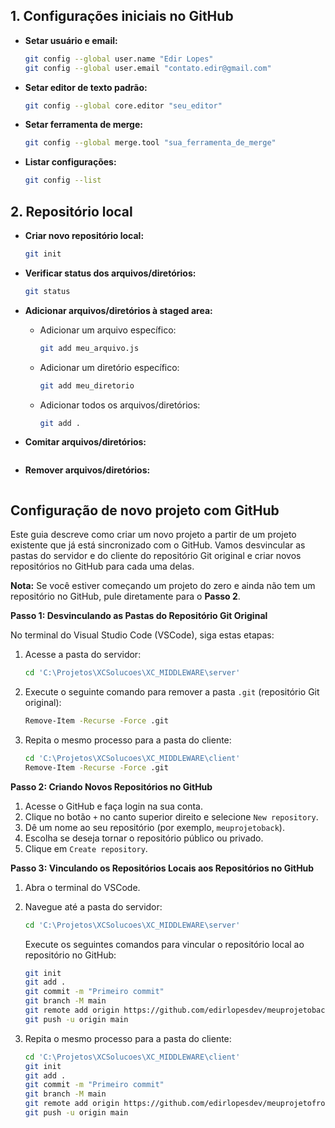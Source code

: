 ## 1. Configurações iniciais no GitHub

- **Setar usuário e email:**
    ```bash
    git config --global user.name "Edir Lopes"
    git config --global user.email "contato.edir@gmail.com"
    ```
- **Setar editor de texto padrão:**
    ```bash
    git config --global core.editor "seu_editor"
    ```
- **Setar ferramenta de merge:**
    ```bash
    git config --global merge.tool "sua_ferramenta_de_merge"
    ```
- **Listar configurações:**
    ```bash
    git config --list
    ```
## 2. Repositório local

- **Criar novo repositório local:** 
    ```bash 
    git init
    ```

- **Verificar status dos arquivos/diretórios:** 
    ```bash
    git status 
    ```

- **Adicionar arquivos/diretórios à staged area:** 
    - Adicionar um arquivo específico:
        ```bash 
        git add meu_arquivo.js
        ```
    - Adicionar um diretório específico:
        ```bash 
        git add meu_diretorio
        ```
    - Adicionar todos os arquivos/diretórios:
        ```bash 
        git add .
        ```

- **Comitar arquivos/diretórios:** 
    ```bash 
    ```

- **Remover arquivos/diretórios:** 
    ```bash 
    ```
    

## Configuração de novo projeto com GitHub

Este guia descreve como criar um novo projeto a partir de um projeto existente que já está sincronizado com o GitHub. Vamos desvincular as pastas do servidor e do cliente do repositório Git original e criar novos repositórios no GitHub para cada uma delas.

**Nota:** Se você estiver começando um projeto do zero e ainda não tem um repositório no GitHub, pule diretamente para o **Passo 2**.

**Passo 1: Desvinculando as Pastas do Repositório Git Original**

No terminal do Visual Studio Code (VSCode), siga estas etapas:

1. Acesse a pasta do servidor:
    ```bash
    cd 'C:\Projetos\XCSolucoes\XC_MIDDLEWARE\server'
    ```
2. Execute o seguinte comando para remover a pasta `.git` (repositório Git original):
    ```bash
    Remove-Item -Recurse -Force .git
    ```

3. Repita o mesmo processo para a pasta do cliente:
    ```bash
    cd 'C:\Projetos\XCSolucoes\XC_MIDDLEWARE\client'
    Remove-Item -Recurse -Force .git
    ```

**Passo 2: Criando Novos Repositórios no GitHub**

1. Acesse o GitHub e faça login na sua conta.
2. Clique no botão `+` no canto superior direito e selecione `New repository`.
3. Dê um nome ao seu repositório (por exemplo, `meuprojetoback`).
4. Escolha se deseja tornar o repositório público ou privado.
5. Clique em `Create repository`.

**Passo 3: Vinculando os Repositórios Locais aos Repositórios no GitHub**

1. Abra o terminal do VSCode.
2. Navegue até a pasta do servidor:
    ```bash
    cd 'C:\Projetos\XCSolucoes\XC_MIDDLEWARE\server'
    ```
    Execute os seguintes comandos para vincular o repositório local ao repositório no GitHub:
    ```bash
    git init
    git add .
    git commit -m "Primeiro commit"
    git branch -M main
    git remote add origin https://github.com/edirlopesdev/meuprojetoback.git
    git push -u origin main
    ```

3. Repita o mesmo processo para a pasta do cliente:
    ```bash
    cd 'C:\Projetos\XCSolucoes\XC_MIDDLEWARE\client'
    git init
    git add .
    git commit -m "Primeiro commit"
    git branch -M main
    git remote add origin https://github.com/edirlopesdev/meuprojetofront.git
    git push -u origin main
    ```
